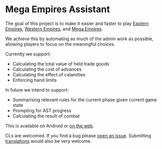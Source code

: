 # Mega Empires Assistant

The goal of this project is to make it easier and faster to
play [Eastern Empires](https://boardgamegeek.com/boardgame/338980/eastern-empires),
[Western Empires](https://boardgamegeek.com/boardgame/267304/western-empires),
and [Mega Empires](https://mega-empires.com).

We achieve this by automating as much of the admin work as possible, allowing players to focus on
the meaningful choices.

Currently we support:

* Calculating the total value of held trade goods
* Calculating the cost of advances
* Calculating the effect of calamities
* Enforcing hand limits

In future we intend to support:

* Summarising relevant rules for the current phase given current game state
* Prompting for AST progress
* Calculating the result of combat

This is available on Android or [on the web](http://megaempires.jscott.me).

CLs are welcomed. If you find a bug
please [open an issue](https://github.com/jscott1989/megaempiresassistant/issues/new).
Submitting [translations](https://github.com/jscott1989/megaempiresassistant/blob/main/lib/l10n/intl_en.arb)
would also be very welcome.